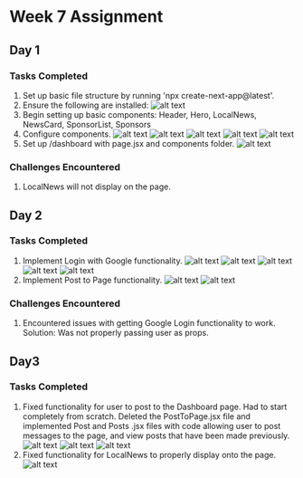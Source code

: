 # Week 7 Assignment

## Day 1

### Tasks Completed

1. Set up basic file structure by running 'npx create-next-app@latest'.
2. Ensure the following are installed:
   ![alt text](image.png)
3. Begin setting up basic components: Header, Hero, LocalNews, NewsCard, SponsorList, Sponsors
4. Configure components.
   ![alt text](image-1.png)
   ![alt text](image-2.png)
   ![alt text](image-3.png)
   ![alt text](image-4.png)
   ![alt text](image-5.png)
5. Set up /dashboard with page.jsx and components folder.
   ![alt text](image-6.png)

### Challenges Encountered

1. LocalNews will not display on the page.

## Day 2

### Tasks Completed

1. Implement Login with Google functionality.
   ![alt text](image-7.png)
   ![alt text](image-8.png)
   ![alt text](image-9.png)
   ![alt text](image-10.png)
   ![alt text](image-11.png)
2. Implement Post to Page functionality.
   ![alt text](image-12.png)
   ![alt text](image-13.png)

### Challenges Encountered

1. Encountered issues with getting Google Login functionality to work. Solution: Was not properly passing user as props.

## Day3

### Tasks Completed

1. Fixed functionality for user to post to the Dashboard page. Had to start completely from scratch. Deleted the PostToPage.jsx file and implemented Post and Posts .jsx files with code allowing user to post messages to the page, and view posts that have been made previously.
![alt text](image-14.png)
![alt text](image-15.png)
![alt text](image-17.png)
2. Fixed functionality for LocalNews to properly display onto the page.
![alt text](image-16.png)